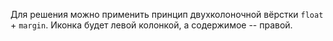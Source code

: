 Для решения можно применить принцип двухколоночной вёрстки `float` + `margin`. Иконка будет левой колонкой, а содержимое -- правой.

